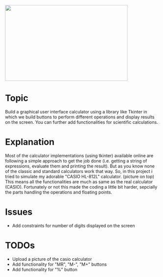 <img src="https://casio.ledudu.com/images/calculs/casio/machines/zoom/HL812L_3d.jpg" width="400" height="247" />

# Topic
Build a graphical user interface calculator using a library like Tkinter in which we build buttons
to perform different operations and display results on the screen.
You can further add functionalities for scientific calculations.

# Explanation
Most of the calculator implementations (using tkinter) available online are following a
simple approach to get the job done (i.e. getting a string of expressions, evaluate them and printing the result). But as you know none of the classic and standard calculators work that way.
So, in this project i tried to simulate my adorable "CASIO HL-812L" calculator. (picture on top)
This means all the functionalities are much as same as the real calculator (CASIO).
Fortunately or not this made the coding a little bit harder, sepcially the parts handling the operations and floating points.

# Issues
* Add constraints for number of digits displayed on the screen

# TODOs
* Upload a picture of the casio calculator
* Add functionality for "MR", "M-", "M+" buttons
* Add functionality for "%" button
